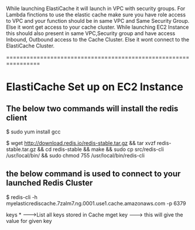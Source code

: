 While launching ElastiCache it will launch in VPC with security groups.
For Lambda finctions to use the elastic cache make sure you have role access to VPC and your function should be in same VPC and Same Security Group.
Else it wont get access to your cache cluster.
While launching EC2 Instance this should also present in same VPC,Security group and have access Inbound, Outbound access to the Cache Cluster.
Else it wont connect to the ElastiCache Cluster.


================================================================


ElastiCache Set up on EC2 Instance
================================================
The below two commands will install the redis client
--------------------------------------------
$ sudo yum install gcc

$ wget http://download.redis.io/redis-stable.tar.gz && tar xvzf redis-stable.tar.gz && cd redis-stable && make && sudo cp src/redis-cli /usr/local/bin/ && sudo chmod 755 /usr/local/bin/redis-cli

the below command is used to connect to your launched Redis Cluster
--------------------------------------------------------------
$ redis-cli -h myelasticrediscache.7zalm7.ng.0001.use1.cache.amazonaws.com -p 6379

keys * --->List all keys stored in Cache
mget key ---> this will give the value for given key
